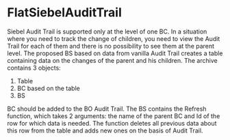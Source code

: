 # FlatSiebelAuditTrail
Siebel Audit Trail is supported only at the level of one BC. In a situation where you need to track the change of children, you need to view the Audit Trail for each of them and there is no possibility to see them at the parent level.
The proposed BS based on data from vanilla Audit Trail creates a table containing data on the changes of the parent and his children.
The archive contains 3 objects:
1. Table
2. BC based on the table
3. BS

BC should be added to the BO Audit Trail.
The BS contains the Refresh function, which takes 2 arguments: the name of the parent BC and Id of the row for which data is needed.
The function deletes all previous data about this row from the table and adds new ones on the basis of Audit Trail.
